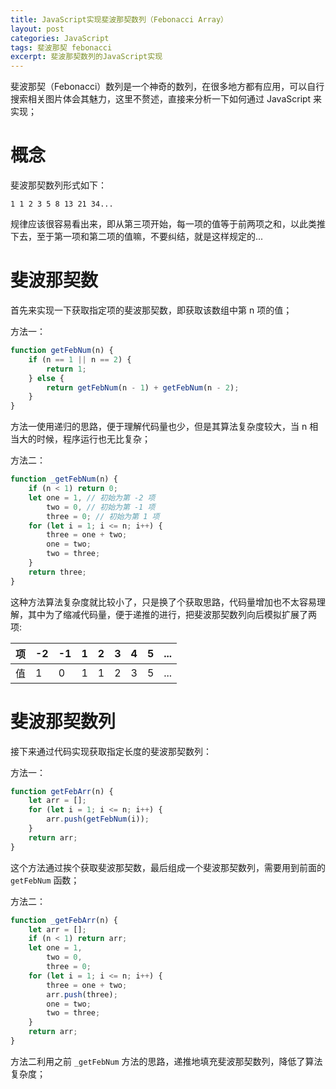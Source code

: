 ```yaml
---
title: JavaScript实现斐波那契数列（Febonacci Array）
layout: post
categories: JavaScript
tags: 斐波那契 febonacci
excerpt: 斐波那契数列的JavaScript实现
---
```

斐波那契（Febonacci）数列是一个神奇的数列，在很多地方都有应用，可以自行搜索相关图片体会其魅力，这里不赘述，直接来分析一下如何通过 JavaScript 来实现；

# 概念

斐波那契数列形式如下：
```
1 1 2 3 5 8 13 21 34...
```

规律应该很容易看出来，即从第三项开始，每一项的值等于前两项之和，以此类推下去，至于第一项和第二项的值嘛，不要纠结，就是这样规定的...


# 斐波那契数

首先来实现一下获取指定项的斐波那契数，即获取该数组中第 n 项的值；

方法一：
```js
function getFebNum(n) {
    if (n == 1 || n == 2) {
        return 1;
    } else {
        return getFebNum(n - 1) + getFebNum(n - 2);
    }
}
```

方法一使用递归的思路，便于理解代码量也少，但是其算法复杂度较大，当 n 相当大的时候，程序运行也无比复杂；

方法二：
```js
function _getFebNum(n) {
    if (n < 1) return 0;
    let one = 1, // 初始为第 -2 项
        two = 0, // 初始为第 -1 项
        three = 0; // 初始为第 1 项
    for (let i = 1; i <= n; i++) {
        three = one + two; 
        one = two;
        two = three;
    }
    return three;
}
```

这种方法算法复杂度就比较小了，只是换了个获取思路，代码量增加也不太容易理解，其中为了缩减代码量，便于递推的进行，把斐波那契数列向后模拟扩展了两项:

项 | -2 | -1 | 1 | 2 | 3 | 4 | 5 | ...
---|----|----|---|---|---|---|---|----
值 |  1 |  0 | 1 | 1 | 2 | 3 | 5 | ...

# 斐波那契数列

接下来通过代码实现获取指定长度的斐波那契数列： 

方法一：
```js
function getFebArr(n) {
    let arr = [];
    for (let i = 1; i <= n; i++) {
        arr.push(getFebNum(i));
    }
    return arr;
}
```

这个方法通过挨个获取斐波那契数，最后组成一个斐波那契数列，需要用到前面的 `getFebNum` 函数；

方法二：
```js
function _getFebArr(n) {
    let arr = [];
    if (n < 1) return arr;
    let one = 1,
        two = 0,
        three = 0;
    for (let i = 1; i <= n; i++) {
        three = one + two;
        arr.push(three);
        one = two;
        two = three;
    }
    return arr;
}
```

方法二利用之前 `_getFebNum` 方法的思路，递推地填充斐波那契数列，降低了算法复杂度；
